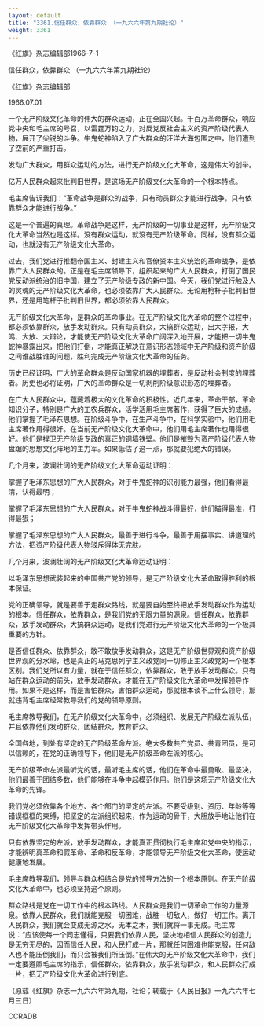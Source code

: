 ```yaml
---
layout: default
title: "3361.信任群众，依靠群众 （一九六六年第九期社论）"
weight: 3361
---
```


《红旗》杂志编辑部1966-7-1

信任群众，依靠群众 （一九六六年第九期社论）

《红旗》杂志编辑部

1966.07.01

一个无产阶级文化革命的伟大的群众运动，正在全国兴起。千百万革命群众，响应党中央和毛主席的号召，以雷霆万钧之力，对反党反社会主义的资产阶级代表人物，展开了尖锐的斗争。牛鬼蛇神陷入了广大群众的汪洋大海包围之中，他们遭到了空前的严重打击。

发动广大群众，用群众运动的方法，进行无产阶级文化大革命，这是伟大的创举。

亿万人民群众起来批判旧世界，是这场无产阶级文化大革命的一个根本特点。

毛主席告诉我们：“革命战争是群众的战争，只有动员群众才能进行战争，只有依靠群众才能进行战争。”

这是一个普遍的真理。革命战争是这样，无产阶级的一切事业是这样，无产阶级文化大革命当然也是这样。没有群众运动，就没有无产阶级革命。同样，没有群众运动，也就没有无产阶级文化大革命。

过去，我们党进行推翻帝国主义、封建主义和官僚资本主义统治的革命战争，是依靠广大人民群众的。正是在毛主席领导下，组织起来的广大人民群众，打倒了国民党反动派统治的旧中国，建立了无产阶级专政的新中国。今天，我们党进行触及人的灵魂的无产阶级文化大革命，也必须依靠广大人民群众。无论用枪杆子批判旧世界，还是用笔杆子批判旧世界，都必须依靠人民群众。

无产阶级文化大革命，是群众的革命事业。在无产阶级文化大革命的整个过程中，都必须依靠群众，放手发动群众。只有动员群众，大搞群众运动，出大字报，大鸣、大放、大辩论，才能使无产阶级文化大革命广阔深入地开展，才能把一切牛鬼蛇神暴露出来，把他们打倒，才能真正解决在意识形态领域中无产阶级和资产阶级之间谁战胜谁的问题，胜利完成无产阶级文化大革命的任务。

历史已经证明，广大的革命群众是反动国家机器的埋葬者，是反动社会制度的埋葬者。历史也必将证明，广大的革命群众是一切剥削阶级意识形态的埋葬者。

在广大人民群众中，蕴藏着极大的文化革命的积极性。近几年来，革命干部，革命知识分子，特别是广大的工农兵群众，活学活用毛主席著作，获得了巨大的成绩。他们掌握了毛泽东思想。在阶级斗争中，在生产斗争中，在科学实验中，他们用毛主席著作用得很好。在当前无产阶级文化大革命中，他们用毛主席著作也用得很好。他们是捍卫无产阶级专政的真正的铜墙铁壁。他们是摧毁为资产阶级代表人物盘踞的思想文化阵地的主力军。如果低估了这一点，那就要犯绝大的错误。

几个月来，波澜壮阔的无产阶级文化大革命运动证明：

掌握了毛泽东思想的广大人民群众，对于牛鬼蛇神的识别能力最强，他们看得最清，认得最明；

掌握了毛泽东思想的广大人民群众，对于牛鬼蛇神战斗得最好，他们瞄得最准，打得最狠；

掌握了毛泽东思想的广大人民群众，最善于进行斗争，最善于用摆事实、讲道理的方法，把资产阶级代表人物驳斥得体无完肤。

几个月来，波澜壮阔的无产阶级文化大革命运动证明：

以毛泽东思想武装起来的中国共产党的领导，是无产阶级文化大革命取得胜利的根本保证。

党的正确领导，就是要善于走群众路线，就是要自始至终把放手发动群众作为运动的根本。信任群众，依靠群众，是我们党的无限力量的源泉。信任群众，依靠群众，放手发动群众，大搞群众运动，是我们党进行无产阶级文化大革命的一个极其重要的方针。

是否信任群众、依靠群众，敢不敢放手发动群众，这是无产阶级世界观和资产阶级世界观的分水岭，也是真正的马克思列宁主义政党同一切修正主义政党的一个根本区别。我们党所以有力量，就在于信任群众，依靠群众，敢于放手发动群众。只有站在群众运动的前头，放手发动群众，才能在无产阶级文化大革命中发挥领导作用。如果不是这样，而是害怕群众，害怕群众运动，那就根本谈不上什么领导，那就违背毛主席经常教导我们的党的领导原则。

毛主席教导我们，在无产阶级文化大革命中，必须组织、发展无产阶级左派队伍，并且依靠他们发动群众，团结群众，教育群众。

全国各地，到处有坚定的无产阶级革命左派。绝大多数共产党员、共青团员，是可以信赖的，在党的正确领导下，他们是无产阶级革命左派的核心。

无产阶级革命左派最听党的话，最听毛主席的话，他们在革命中最勇敢、最坚决，他们最善于团结多数，他们能够在斗争中起模范作用。他们是这场无产阶级文化大革命的先锋。

我们党必须依靠各个地方、各个部门的坚定的左派。不要受级别、资历、年龄等等错误框框的束缚，把坚定的左派组织起来，作为运动的骨干，大胆放手地让他们在无产阶级文化大革命中发挥带头作用。

只有依靠坚定的左派，放手发动群众，才能真正贯彻执行毛主席和党中央的指示，才能辨明真革命和假革命、革命和反革命，才能领导无产阶级文化大革命，使运动健康地发展。

毛主席教导我们，领导与群众相结合是党的领导方法的一个根本原则。在无产阶级文化大革命中，也必须坚持这个原则。

群众路线是党在一切工作中的根本路线。人民群众是我们一切革命工作的力量源泉。依靠人民群众，我们就能克服一切困难，战胜一切敌人，做好一切工作。离开人民群众，我们就会变成无源之水，无本之木，我们就将一事无成。毛主席说：“应该使每一个同志懂得，只要我们依靠人民，坚决地相信人民群众的创造力是无穷无尽的，因而信任人民，和人民打成一片，那就任何困难也能克服，任何敌人也不能压倒我们，而只会被我们所压倒。”在伟大的无产阶级文化大革命中，我们一定要遵照毛主席的指示，信任群众，依靠群众，放手发动群众，和人民群众打成一片，把无产阶级文化大革命进行到底。

（原载《红旗》杂志一九六六年第九期，社论；转载于《人民日报》一九六六年七月三日）

CCRADB

